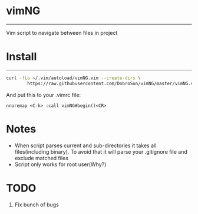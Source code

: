# vimNG
-----
Vim script to navigate between files in project

# Install
-----
```sh
curl -fLo ~/.vim/autoload/vimNG.vim --create-dirs \
        https://raw.githubusercontent.com/DobroSun/vimNG/master/vimNG.vim
```
And put this to your .vimrc file:
```vim
nnoremap <C-k> :call vimNG#begin()<CR>
```

# Notes
* When script parses current and sub-directories it takes all files(including binary).
To avoid that it will parse your .gitignore file and exclude matched files
* Script only works for root user(Why?)

# TODO
1) Fix bunch of bugs
